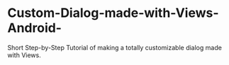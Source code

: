 # Custom-Dialog-made-with-Views-Android-
Short Step-by-Step Tutorial of making a totally customizable dialog made with Views.
